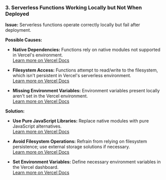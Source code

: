 ### 3. **Serverless Functions Working Locally but Not When Deployed**

**Issue:** Serverless functions operate correctly locally but fail after deployment.

**Possible Causes:**

- **Native Dependencies:** Functions rely on native modules not supported in Vercel's environment.  
  [Learn more on Vercel Docs](https://vercel.com/docs/deployments/troubleshoot-a-build?utm_source=chatgpt.com)

- **Filesystem Access:** Functions attempt to read/write to the filesystem, which isn't persistent in Vercel's serverless environment.  
  [Learn more on Vercel Docs](https://vercel.com/docs/deployments/troubleshoot-a-build?utm_source=chatgpt.com)

- **Missing Environment Variables:** Environment variables present locally aren't set in the Vercel environment.  
  [Learn more on Vercel Docs](https://vercel.com/docs/deployments/troubleshoot-a-build?utm_source=chatgpt.com)

**Solution:**

- **Use Pure JavaScript Libraries:** Replace native modules with pure JavaScript alternatives.  
  [Learn more on Vercel Docs](https://vercel.com/docs/deployments/troubleshoot-a-build?utm_source=chatgpt.com)

- **Avoid Filesystem Operations:** Refrain from relying on filesystem persistence; use external storage solutions if necessary.  
  [Learn more on Vercel Docs](https://vercel.com/docs/deployments/troubleshoot-a-build?utm_source=chatgpt.com)

- **Set Environment Variables:** Define necessary environment variables in the Vercel dashboard.  
  [Learn more on Vercel Docs](https://vercel.com/docs/deployments/troubleshoot-a-build?utm_source=chatgpt.com)
